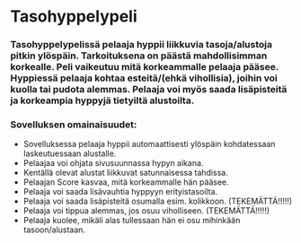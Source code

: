 # Tasohyppelypeli

### Tasohyppelypelissä pelaaja hyppii liikkuvia tasoja/alustoja pitkin ylöspäin. Tarkoituksena on päästä mahdollisimman korkealle. Peli vaikeutuu mitä korkeammalle pelaaja pääsee. Hyppiessä pelaaja kohtaa esteitä/(ehkä vihollisia), joihin voi kuolla tai pudota alemmas. Pelaaja voi myös saada lisäpisteitä ja korkeampia hyppyjä tietyiltä alustoilta.

### Sovelluksen omainaisuudet:
* Sovelluksessa pelaaja hyppii automaattisesti ylöspäin kohdatessaan laskeutuessaan alustalle. 
* Pelaajaa voi ohjata sivusuunnassa hypyn aikana.
* Kentällä olevat alustat liikkuvat satunnaisessa tahdissa.
* Pelaajan Score kasvaa, mitä korkeammalle hän pääsee.
* Pelaaja voi saada lisävauhtia hyppyyn erityistasoilta.
* Pelaaja voi saada lisäpisteitä osumalla esim. kolikkoon. (TEKEMÄTTÄ!!!!!)
* Pelaaja voi tippua alemmas, jos osuu viholliseen. (TEKEMÄTTÄ!!!!!)
* Pelaaja kuolee, mikäli alas tullessaan hän ei osu mihinkään tasoon/alustaan.


